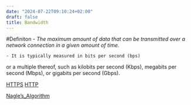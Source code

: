 ```yaml
---
date: "2024-07-22T09:10:24+02:00"
draft: false
title: Bandwidth
---
```


#Definiton - *The maximum amount of data that can be transmitted over a
network connection in a given amount of time.*

    - It is typically measured in bits per second (bps) 

or a multiple thereof, such as kilobits per second (Kbps), megabits per
second (Mbps), or gigabits per second (Gbps).

[HTTPS](/protocols/HTTPS)
[HTTP](/protocols/HTTP)

[Nagle’s_Algorithm](/Nagle's_Algorithm)
